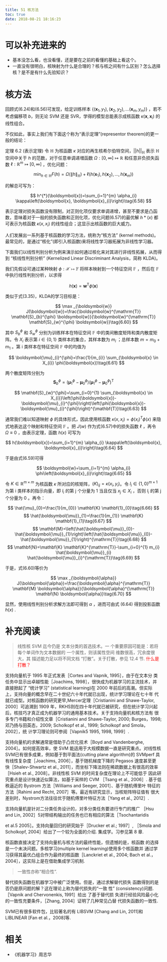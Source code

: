 ```yaml
---
title: 51 核方法
toc: true
date: 2018-08-21 18:16:23
---
```

# 可以补充进来的

- 基本没怎么看，也没看懂，还是要在之前的看懂的基础上看这个。
- 一直没有很明白，核映射为什么是合理的？核与核之间有什么区别？怎么选择核？是不是有什么先验知识？


# 核方法


回顾式(6.24)和(6.56)可发现，给定训练样本 $\left\{\left(\boldsymbol{x}_{1}, y_{1}\right),\left(\boldsymbol{x}_{2}, y_{2}\right), \ldots\right.\left(\boldsymbol{x}_{m}, y_{m}\right) \}$  ，若不考虑偏移项 $b$，则无论 SVM 还是 SVR，学得的模型总能表示成核函数 $\kappa\left(\boldsymbol{x}, \boldsymbol{x}_{i}\right)$ 的线性组合。

不仅如此，事实上我们有下面这个称为“表示定理”(representor theorem)的更一般的结论：

定理 6.2 (表示定理) 令 $\mathbb{H}$ 为核函数 $\kappa$ 对应的再生核希尔伯特空间，$||h||_{\mathbb{H} }$  表示 $\mathbb{H}$ 空间中关于 $h$ 的范数，对于任意单调递増函数 $\Omega :[0, \infty] \mapsto \mathbb{R}$ 和任意非负损失函数 $\ell : \mathbb{R}^{m} \mapsto[0, \infty]$ ，优化问题：

$$
\min _{h \in \mathbb{H}} F(h)=\Omega\left(\|h\|_{\mathbb{H}}\right)+\ell\left(h\left(\boldsymbol{x}_{1}\right), h\left(\boldsymbol{x}_{2}\right), \ldots, h\left(\boldsymbol{x}_{m}\right)\right)\tag{6.57}
$$

的解总可写为：

$$
h^{*}(\boldsymbol{x})=\sum_{i=1}^{m} \alpha_{i} \kappa\left(\boldsymbol{x}, \boldsymbol{x}_{i}\right)\tag{6.58}
$$


表示定理对损失函数没有限制，对正则化项仅要求单调递增，甚至不要求是凸函数，意味着对于一般的损失函数和正则化项，优化问题(6.57)的最优解 $h*(x)$ 都可表示为核函数 $\kappa(x,x_i)$ 的线性组合；这显示出核函数的巨大威力。


人们发展出一系列基于核函数的学习方法，统称为“核方法” (kernel methods)。最常见的，是通过“核化”(即引入核函数)来将线性学习器拓展为非线性学习器。

下面我们以线性判别分析为例来演示如何通过核化来对其进行非线性拓展，从而得到 “核线性判别分析” (Kernelized Linear Discriminant Analysis，简称 KLDA)。

我们先假设可通过某种映射 $\phi:\mathcal{X}\mapsto \mathbb{F}$ 将样本映射到一个特征空间 $\mathbb{F}$ ，然后在 $\mathbb{F}$ 中执行线性判别分析，以求得

$$
h(\boldsymbol{x})=\boldsymbol{w}^{\mathrm{T}} \phi(\boldsymbol{x})\tag{6.59}
$$


类似于式(3.35)，KLDA的学习目标是：

$$
\max _{\boldsymbol{w}} J(\boldsymbol{w})=\frac{\boldsymbol{w}^{\mathrm{T}} \mathbf{S}_{b}^{\phi} \boldsymbol{w}}{\boldsymbol{w}^{\mathrm{T}} \mathbf{S}_{w}^{\phi} \boldsymbol{w}}\tag{6.60}
$$




其中 $S_b^\phi$ 和 $S_w^\phi$ 分别为训练样本在特征空间 $\mathbb{F}$ 中的类间散度矩阵和类内散度矩阵。令 $X_i$ 表示第 $i\in \{0,1\}$ 类样本的集合，其样本数为 $m_i$ ；总样本数 $m=m_0+m_1$ 。第 i 类样本在特征空间 $\mathbb{F}$ 中的均值为


$$
\boldsymbol{\mu}_{i}^{\phi}=\frac{1}{m_{i}} \sum_{\boldsymbol{x} \in X_{i}} \phi(\boldsymbol{x})\tag{6.61}
$$


两个散度矩阵分别为
$$
\mathbf{S}_{b}^{\phi}=\left(\boldsymbol{\mu}_{1}^{\phi}-\boldsymbol{\mu}_{0}^{\phi}\right)\left(\boldsymbol{\mu}_{1}^{\phi}-\boldsymbol{\mu}_{0}^{\phi}\right)^{\mathrm{T}}\tag{6.62}
$$

$$
\mathbf{S}_{w}^{\phi}=\sum_{i=0}^{1} \sum_{\boldsymbol{x} \in X_{i}}\left(\phi(\boldsymbol{x})-\boldsymbol{\mu}_{i}^{\phi}\right)\left(\phi(\boldsymbol{x})-\boldsymbol{\mu}_{i}^{\phi}\right)^{\mathbf{T}}\tag{6.63}
$$


通常我们难以知道映射 $\phi$ 的具体形式，因此使用核函数 $\kappa(x,x_i)=\phi(x_i)^T\phi(x)$ 来隐式地表达这个映射和特征空间 $\mathbb{F}$ 。把 $J(w)$ 作为式(6.57)中的损失函数 $\ell$ ，再令 $\Omega \equiv 0$ ，由表示定理，函数 $h(x)$ 可写为


$$
h(\boldsymbol{x})=\sum_{i=1}^{m} \alpha_{i} \kappa\left(\boldsymbol{x}, \boldsymbol{x}_{i}\right)\tag{6.64}
$$


于是由式(6.59)可得

$$
\boldsymbol{w}=\sum_{i=1}^{m} \alpha_{i} \phi\left(\boldsymbol{x}_{i}\right)\tag{6.65}
$$

令 $K\in\mathbb{R}^{m\times m}$ 为核函数 $\kappa$ 所对应的核矩阵，$(K)_{ij}=\kappa(x_i,y_i)$。令 $l_i\in \{1,0\}^{m\times 1}$ 为第 i 类样本的指示向量，即 $l_i$ 的第 j 个分量为 1 当且仅当 $x_j\in X_i$ ，否则 $l_i$ 的第 j 个分量为 0 。再令：

$$
\hat{\mu}_{0}=\frac{1}{m_{0}} \mathbf{K} \mathbf{1}_{0}\tag{6.66}
$$
$$
\hat{\boldsymbol{\mu}}_{1}=\frac{1}{m_{1}} \mathbf{K} \mathbf{1}_{1}\tag{6.67}
$$
$$
\mathbf{M}=\left(\hat{\boldsymbol{\mu}}_{0}-\hat{\boldsymbol{\mu}}_{1}\right)\left(\hat{\boldsymbol{\mu}}_{0}-\hat{\boldsymbol{\mu}}_{1}\right)^{\mathrm{T}}\tag{6.68}
$$
$$
\mathbf{N}=\mathbf{K} \mathbf{K}^{\mathrm{T}}-\sum_{i=0}^{1} m_{i} \hat{\boldsymbol{\mu}}_{i} \hat{\boldsymbol{\mu}}_{i}^{\mathrm{T}}\tag{6.69}
$$

于是，式(6.60)等价为

$$
\max _{\boldsymbol{\alpha}} J(\boldsymbol{\alpha})=\frac{\boldsymbol{\alpha}^{\mathrm{T}} \mathbf{M} \boldsymbol{\alpha}}{\boldsymbol{\alpha}^{\mathrm{T}} \mathbf{N} \boldsymbol{\alpha}}\tag{6.70}
$$

显然，使用线性判别分析求解方法即可得到 $\alpha$ ，进而可由式 (6.64) 得到投影函数 $h(x)$ .




















# 补充阅读


> 线性核 SVM 迄今仍是 文本分类的首选技术。一 个重要原因可能是：若将 每个单词作为文本数据的 一个属性，则该属性空间 维数很高，冗余度很大，其 描述能力足以将不同文档 “打散”。关于打散，参见 12.4 节. <span style="color:red;">什么是打散？</span>


支持向量机于 1995 年正式发表［Cortes and Vapnik, 1995］，由于在文本分 类任务中显示出卓越性能［Joachims, 1998］，很快成为机器学习的主流技术，并 直接掀起了 “统计学习” (statistical learning)在 2000 年前后的高潮。但实际 上，支持向量的概念早在二十世纪六十年代就已出现，统计学习理论在七十年 代就已成型。对核函数的研究更早,Mercer定理［Cristianini and Shawe-Taylor, 2000］可追溯到 1909 年，RKHS则在四十年代就已被研究，但在统计学习兴起 后，核技巧才真正成为机器学习的通用基本技术。关于支持向量机和核方法有 很多专门书籍和介绍性文章［Cristianini and Shawe-Taylor, 2000; Burges，1998; 邓乃扬与田英态，2009; Scholkopf et al., 1999; Scholkopf and Smola，2002］，统 计学习理论则可参阅［Vapnik5 1995, 1998, 1999］.


支持向量机的求解通常是借助于凸优化技术［Boyd and Vandenberghe, 2004］。如何提高效率，使 SVM 能适用于大规模数据一直是研究重点。对线性核 SVM已有很多成果，例如基于割平面法(cutting plane algorithm)的 SVMperf 具有线性复杂度［Joachims, 2006］，基于随机梯度下降的 Pegasos 速度甚至更 快［Shalev-Shwartz et al., 2011］，而坐标下降法则在稀疏数据上有很高的效率 ［Hsieh et al., 2008］。非线性核 SVM 的时间复杂度在理论上不可能低于 因此研究重点是设计快速近似算法，如基于采样的 CVM ［Tsang et al., 2006］. 基于低秩逼近的 Bystrom 方法［Williams and Seeger, 2001］、基于随机傅里叶 特征的方法［Rahimi and Recht, 2007］等。最近有研究显示，当核矩阵特征值有 很大差别时，Nystrom方法往往优于随机傅里叶特征方法［Yang et al., 2012］.

支持向量机是针对二分类任务设计的，对多分类任务要进行专门的推广 ［Hsu and Lin, 2002］5对带结构输出的任务也已有相应的算法［Tsochantaridis

et al.5 2005］。支持向量回归的研究始于［Drucker et al.; 1997］, ［Smola and Scholkopf, 2004］给出了一个较为全面的介绍.
集成学。习参见第 8 章.


核函数直接决定了支持向量机与核方法的最终性能，但遗憾的是，核函数 的选择是一个未决问题。多核学习(multiple kernel learning)使用多个核函数并 通过学习获得其最优凸组合作为最终的核函数［Lanckriet et al., 2004; Bach et al.，2004］，这实际上是在借助集成学习机制.

> 一致性亦称“相合性”.


替代损失函数在机器学习中被广泛使用。但是，通过求解替代损失 函数得到的是否仍是原问题的解？这在理论上称为替代损失的“一致 性” (consistency)问题.［Vapnik and Chervonenkis, 1991］给出 了基于替代损 失进行经验风险最小化的一致性充要条件，［Zhang, 2004］证明了几种常见凸替 代损失函数的一致性.

SVM已有很多软件包，比较著名的有 LIBSVM [Chang and Lin, 2011]和 LIBLINEAR [Fan et al.，2008]等.




# 相关

- 《机器学习》周志华
